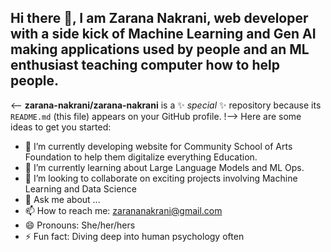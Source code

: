 ## Hi there 👋, I am Zarana Nakrani, web developer with a side kick of Machine Learning and Gen AI making applications used by people and an ML enthusiast teaching computer how to help people.

<--
  **zarana-nakrani/zarana-nakrani** is a ✨ _special_ ✨ repository because its `README.md` (this file) appears on your GitHub profile.
!-->
Here are some ideas to get you started:

- 🔭 I’m currently developing website for Community School of Arts Foundation to help them digitalize everything Education.
- 🌱 I’m currently learning about Large Language Models and ML Ops.
- 👯 I’m looking to collaborate on exciting projects involving Machine Learning and Data Science
- 💬 Ask me about ...
- 📫 How to reach me: zarananakrani@gmail.com
- 😄 Pronouns: She/her/hers
- ⚡ Fun fact: Diving deep into human psychology often
